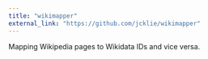 ```yaml
---
title: "wikimapper"
external_link: "https://github.com/jcklie/wikimapper"
---
```


Mapping Wikipedia pages to Wikidata IDs and vice versa.